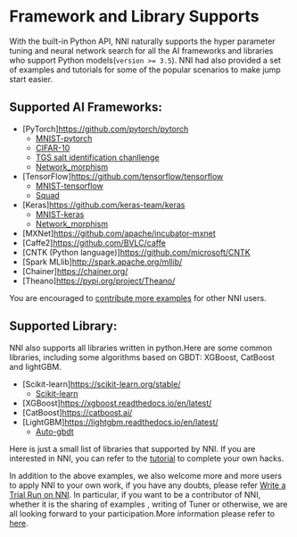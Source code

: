 # Framework and Library Supports 
With the built-in Python API, NNI naturally supports the hyper parameter tuning and neural network search for all the AI frameworks and libraries who support Python models(`version >= 3.5`). NNI had also provided a set of examples and tutorials for some of the popular scenarios to make jump start easier.

## Supported AI Frameworks:

* [PyTorch]https://github.com/pytorch/pytorch
    <ul> 
      <li><a href="../../examples/trials/mnist-distributed-pytorch">MNIST-pytorch</a><br/></li>
      <li><a href="TrialExample/Cifar10Examples.md">CIFAR-10</a><br/></li>
      <li><a href="../../examples/trials/kaggle-tgs-salt/README.md">TGS salt identification chanllenge</a><br/></li>
      <li><a href="../../examples/trials/network_morphism/README.md">Network_morphism</a><br/></li>
    </ul>
* [TensorFlow]https://github.com/tensorflow/tensorflow
    <ul> 
      <li><a href="../../examples/trials/mnist-distributed">MNIST-tensorflow</a><br/></li>
       <li><a href="../../examples/trials/ga_squad/README.md">Squad</a><br/></li>
    </ul>
* [Keras]https://github.com/keras-team/keras
    <ul>
      <li><a href="../../examples/trials/mnist-keras">MNIST-keras</a><br/></li>
      <li><a href="../../examples/trials/network_morphism/README.md">Network_morphism</a><br/></li>
    </ul>
* [MXNet]https://github.com/apache/incubator-mxnet
* [Caffe2]https://github.com/BVLC/caffe
* [CNTK (Python language)]https://github.com/microsoft/CNTK
* [Spark MLlib]http://spark.apache.org/mllib/
* [Chainer]https://chainer.org/
* [Theano]https://pypi.org/project/Theano/ <br/>

You are encouraged to [contribute more examples](Tutorial/Contributing.md) for other NNI users. 

## Supported Library:
NNI also supports all libraries written in python.Here are some common libraries, including some algorithms based on GBDT: XGBoost, CatBoost and lightGBM.
* [Scikit-learn]https://scikit-learn.org/stable/
    <ul>
    <li><a href="TrialExample/SklearnExamples.md">Scikit-learn</a><br/></li>
    </ul>
* [XGBoost]https://xgboost.readthedocs.io/en/latest/
* [CatBoost]https://catboost.ai/
* [LightGBM]https://lightgbm.readthedocs.io/en/latest/
    <ul>
    <li><a href="TrialExample/GbdtExample.md">Auto-gbdt</a><br/></li>
    </ul>
Here is just a small list of libraries that supported by NNI. If you are interested in NNI, you can refer to the [tutorial](TrialExample/Trials.md) to complete your own hacks.



In addition to the above examples, we also welcome more and more users to apply NNI to your own work, if you have any doubts, please refer [Write a Trial Run on NNI](TrialExample/Trials.md). In particular, if you want to be a contributor of NNI, whether it is the sharing of examples , writing of Tuner or otherwise, we are all looking forward to your participation.More information please refer to [here](Tutorial/Contributing.md).
